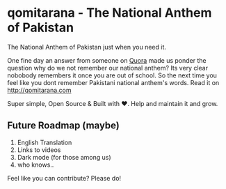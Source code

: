 # qomitarana - The National Anthem of Pakistan
The National Anthem of Pakistan just when you need it. 

One fine day an answer from someone on [Quora](https://qr.ae/pGV5uZ) made us ponder the question why do we not remember our national anthem?
Its very clear nobobody remembers it once you are out of school. So the next time you feel like you dont remember Pakistani national anthem's words. Read it on http://qomitarana.com

Super simple, Open Source & Built with ❤️. Help and maintain it and grow.


## Future Roadmap (maybe)
1. English Translation
2. Links to videos
3. Dark mode (for those among us)
4. who knows..


Feel like you can contribute? Please do!

